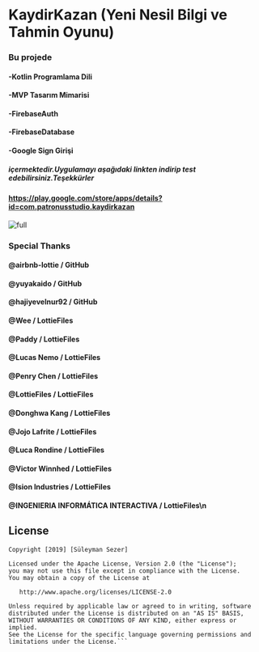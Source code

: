 # KaydirKazan (Yeni Nesil Bilgi ve Tahmin Oyunu)


### Bu projede

#### -Kotlin Programlama Dili
#### -MVP Tasarım Mimarisi
#### -FirebaseAuth 
#### -FirebaseDatabase 
#### -Google Sign Girişi

##### içermektedir.Uygulamayı aşağıdaki linkten indirip test edebilirsiniz.Teşekkürler

#### https://play.google.com/store/apps/details?id=com.patronusstudio.kaydirkazan

![full](https://user-images.githubusercontent.com/25854605/56577730-6e544780-65d4-11e9-87c3-bc14142c2fc6.jpg)


### Special Thanks
#### @airbnb-lottie / GitHub
####       @yuyakaido / GitHub
####        @hajiyevelnur92 / GitHub
####        @Wee / LottieFiles
####        @Paddy / LottieFiles
####        @Lucas Nemo / LottieFiles
####        @Penry Chen / LottieFiles
####        @LottieFiles / LottieFiles
####        @Donghwa Kang / LottieFiles
####        @Jojo Lafrite / LottieFiles
####        @Luca Rondine / LottieFiles
####        @Victor Winnhed / LottieFiles
####        @Ision Industries / LottieFiles
####        @INGENIERIA INFORMÁTICA INTERACTIVA / LottieFiles\n

## License
```
Copyright [2019] [Süleyman Sezer]

Licensed under the Apache License, Version 2.0 (the "License");
you may not use this file except in compliance with the License.
You may obtain a copy of the License at

   http://www.apache.org/licenses/LICENSE-2.0

Unless required by applicable law or agreed to in writing, software
distributed under the License is distributed on an "AS IS" BASIS,
WITHOUT WARRANTIES OR CONDITIONS OF ANY KIND, either express or implied.
See the License for the specific language governing permissions and
limitations under the License.```

